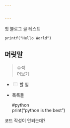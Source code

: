 ```yaml
---


---
```


<p>첫 블로그 글 테스트</p>
<pre><code>printf("Hello World")
</code></pre>
<h2 id="머릿말">머릿말</h2>
<blockquote>
<p>주석<br>
더보기</p>
</blockquote>
<ul>
<li class="task-list-item">
<p><input type="checkbox" class="task-list-item-checkbox" disabled=""> 할 일</p>
</li>
<li>
<p>목록들</p>
<p>#python<br>
print(“python is the best”)</p>
</li>
</ul>
<p>코드 작성이 안되는데?</p>

